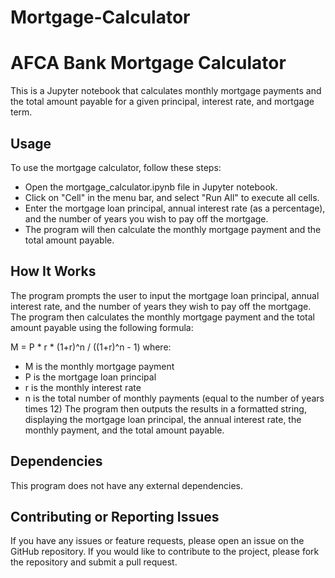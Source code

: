 # Mortgage-Calculator

# AFCA Bank Mortgage Calculator
This is a Jupyter notebook that calculates monthly mortgage payments and the total amount payable for a given principal, interest rate, and mortgage term.

## Usage
To use the mortgage calculator, follow these steps:

* Open the mortgage_calculator.ipynb file in Jupyter notebook.
* Click on "Cell" in the menu bar, and select "Run All" to execute all cells.
* Enter the mortgage loan principal, annual interest rate (as a percentage), and the number of years you wish to pay off the mortgage.
* The program will then calculate the monthly mortgage payment and the total amount payable.

## How It Works
The program prompts the user to input the mortgage loan principal, annual interest rate, and the number of years they wish to pay off the mortgage. The program then calculates the monthly mortgage payment and the total amount payable using the following formula:


M = P * r * (1+r)^n / ((1+r)^n - 1)
where:

* M is the monthly mortgage payment
* P is the mortgage loan principal
* r is the monthly interest rate
* n is the total number of monthly payments (equal to the number of years times 12)
The program then outputs the results in a formatted string, displaying the mortgage loan principal, the annual interest rate, the monthly payment, and the total amount payable.

## Dependencies
This program does not have any external dependencies.

## Contributing or Reporting Issues
If you have any issues or feature requests, please open an issue on the GitHub repository. If you would like to contribute to the project, please fork the repository and submit a pull request.
